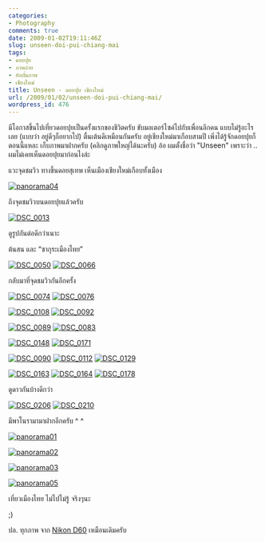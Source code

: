 ```yaml
---
categories:
- Photography
comments: true
date: 2009-01-02T19:11:46Z
slug: unseen-doi-pui-chiang-mai
tags:
- ดอยปุย
- ภาพถ่าย
- อัลบั้มภาพ
- เชียงใหม่
title: Unseen - ดอยปุย เชียงใหม่
url: /2009/01/02/unseen-doi-pui-chiang-mai/
wordpress_id: 476
---
```


มีโอกาสขึ้นไปเที่ยวดอยปุยเป็นครั้งแรกของชีวิตครับ ขับมอเตอร์ไซค์ไปกับเพื่อนอีกคน แบบไม่รู้อะไรเลย (แบบว่า อยู่ดีๆก็อยากไป) ตื่นเต้นดีเหมือนกันครับ อยู่เชียงใหม่มาเกือบสามปี เพิ่งได้รู้จักดอยปุยก็ตอนนี้แหละ เก็บภาพมาฝากครับ (คลิกดูภาพใหญ่ได้นะครับ) อ้อ ผมตั้งชื่อว่า "Unseen" เพราะว่า .. ผมไม่เคยเห็นดอยปุยมาก่อนไงล่ะ



แวะจุดชมวิว ทางขึ้นดอยสุเทพ เห็นเมืองเชียงใหม่เกือบทั้งเมือง



[![panorama04](http://www.armno.in.th/wp-content/uploads/2009/01/panorama04-thumb.jpg)](http://www.armno.in.th/wp-content/uploads/2009/01/panorama04.jpg)



ถึงจุดชมวิวบนดอยปุยแล้วครับ



[![DSC_0013](http://www.armno.in.th/wp-content/uploads/2009/01/dsc-0013-thumb.jpg)](http://www.armno.in.th/wp-content/uploads/2009/01/dsc-0013.jpg)



ดูรูปกันต่อดีกว่าเนาะ



ต้นสน และ “ซากุระเมืองไทย”



[![DSC_0050](http://www.armno.in.th/wp-content/uploads/2009/01/dsc-0050-thumb.jpg)](http://www.armno.in.th/wp-content/uploads/2009/01/dsc-0050.jpg) [![DSC_0066](http://www.armno.in.th/wp-content/uploads/2009/01/dsc-0066-thumb.jpg)](http://www.armno.in.th/wp-content/uploads/2009/01/dsc-0066.jpg)



กลับมาที่จุดชมวิวกันอีกครั้ง



[![DSC_0074](http://www.armno.in.th/wp-content/uploads/2009/01/dsc-0074-thumb.jpg)](http://www.armno.in.th/wp-content/uploads/2009/01/dsc-0074.jpg) [![DSC_0076](http://www.armno.in.th/wp-content/uploads/2009/01/dsc-0076-thumb.jpg)](http://www.armno.in.th/wp-content/uploads/2009/01/dsc-0076.jpg)



[![DSC_0108](http://www.armno.in.th/wp-content/uploads/2009/01/dsc-0108-thumb.jpg)](http://www.armno.in.th/wp-content/uploads/2009/01/dsc-0108.jpg) [![DSC_0092](http://www.armno.in.th/wp-content/uploads/2009/01/dsc-0092-thumb.jpg)](http://www.armno.in.th/wp-content/uploads/2009/01/dsc-0092.jpg)



[![DSC_0089](http://www.armno.in.th/wp-content/uploads/2009/01/dsc-0089-thumb.jpg)](http://www.armno.in.th/wp-content/uploads/2009/01/dsc-0089.jpg) [![DSC_0083](http://www.armno.in.th/wp-content/uploads/2009/01/dsc-0083-thumb.jpg)](http://www.armno.in.th/wp-content/uploads/2009/01/dsc-0083.jpg)



[![DSC_0148](http://www.armno.in.th/wp-content/uploads/2009/01/dsc-0148-thumb.jpg)](http://www.armno.in.th/wp-content/uploads/2009/01/dsc-0148.jpg) [![DSC_0171](http://www.armno.in.th/wp-content/uploads/2009/01/dsc-0171-thumb.jpg)](http://www.armno.in.th/wp-content/uploads/2009/01/dsc-0171.jpg)



[![DSC_0090](http://www.armno.in.th/wp-content/uploads/2009/01/dsc-0090-thumb.jpg)](http://www.armno.in.th/wp-content/uploads/2009/01/dsc-0090.jpg) [![DSC_0112](http://www.armno.in.th/wp-content/uploads/2009/01/dsc-0112-thumb.jpg)](http://www.armno.in.th/wp-content/uploads/2009/01/dsc-0112.jpg) [![DSC_0129](http://www.armno.in.th/wp-content/uploads/2009/01/dsc-0129-thumb.jpg)](http://www.armno.in.th/wp-content/uploads/2009/01/dsc-0129.jpg)



[![DSC_0163](http://www.armno.in.th/wp-content/uploads/2009/01/dsc-0163-thumb.jpg)](http://www.armno.in.th/wp-content/uploads/2009/01/dsc-0163.jpg) [![DSC_0164](http://www.armno.in.th/wp-content/uploads/2009/01/dsc-0164-thumb.jpg)](http://www.armno.in.th/wp-content/uploads/2009/01/dsc-0164.jpg) [![DSC_0178](http://www.armno.in.th/wp-content/uploads/2009/01/dsc-0178-thumb.jpg)](http://www.armno.in.th/wp-content/uploads/2009/01/dsc-0178.jpg)



ดูดาวกันบ้างดีกว่า



[![DSC_0206](http://www.armno.in.th/wp-content/uploads/2009/01/dsc-0206-thumb.jpg)](http://www.armno.in.th/wp-content/uploads/2009/01/dsc-0206.jpg) [![DSC_0210](http://www.armno.in.th/wp-content/uploads/2009/01/dsc-0210-thumb.jpg)](http://www.armno.in.th/wp-content/uploads/2009/01/dsc-0210.jpg)

















































มีพาโนรามามาฝากอีกครับ ^ ^



[![panorama01](http://www.armno.in.th/wp-content/uploads/2009/01/panorama01-thumb.jpg)](http://www.armno.in.th/wp-content/uploads/2009/01/panorama01.jpg)



[![panorama02](http://www.armno.in.th/wp-content/uploads/2009/01/panorama02-thumb.jpg)](http://www.armno.in.th/wp-content/uploads/2009/01/panorama02.jpg)



[![panorama03](http://www.armno.in.th/wp-content/uploads/2009/01/panorama03-thumb.jpg)](http://www.armno.in.th/wp-content/uploads/2009/01/panorama03.jpg)



[![panorama05](http://www.armno.in.th/wp-content/uploads/2009/01/panorama05-thumb.jpg)](http://www.armno.in.th/wp-content/uploads/2009/01/panorama05.jpg)



เที่ยวเมืองไทย ไม่ไปไม่รู้ จริงๆนะ



;)



ปล. ทุกภาพ จาก [Nikon D60](http://www.armno.in.th/content/nikon-d60) เหมือนเดิมครับ
